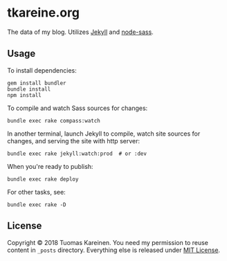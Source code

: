 # tkareine.org

The data of my blog. Utilizes [Jekyll](https://jekyllrb.com/) and
[node-sass](https://github.com/sass/node-sass).

## Usage

To install dependencies:

``` shell
gem install bundler
bundle install
npm install
```

To compile and watch Sass sources for changes:

``` shell
bundle exec rake compass:watch
```

In another terminal, launch Jekyll to compile, watch site sources for
changes, and serving the site with http server:

``` shell
bundle exec rake jekyll:watch:prod  # or :dev
```

When you're ready to publish:

``` shell
bundle exec rake deploy
```

For other tasks, see:

``` shell
bundle exec rake -D
```

## License

Copyright &copy; 2018 Tuomas Kareinen. You need my permission to reuse
content in `_posts` directory. Everything else is released under [MIT
License](https://opensource.org/licenses/MIT).
